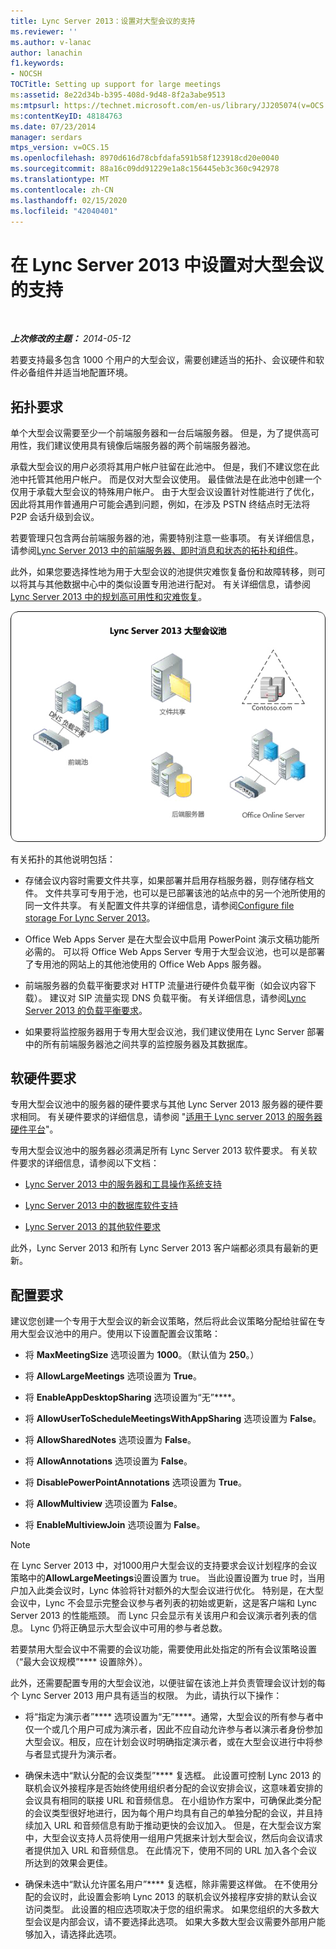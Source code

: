 ```yaml
---
title: Lync Server 2013：设置对大型会议的支持
ms.reviewer: ''
ms.author: v-lanac
author: lanachin
f1.keywords:
- NOCSH
TOCTitle: Setting up support for large meetings
ms:assetid: 8e22d34b-b395-408d-9d48-8f2a3abe9513
ms:mtpsurl: https://technet.microsoft.com/en-us/library/JJ205074(v=OCS.15)
ms:contentKeyID: 48184763
ms.date: 07/23/2014
manager: serdars
mtps_version: v=OCS.15
ms.openlocfilehash: 8970d616d78cbfdafa591b58f123918cd20e0040
ms.sourcegitcommit: 88a16c09dd91229e1a8c156445eb3c360c942978
ms.translationtype: MT
ms.contentlocale: zh-CN
ms.lasthandoff: 02/15/2020
ms.locfileid: "42040401"
---
```

<div data-xmlns="http://www.w3.org/1999/xhtml">

<div class="topic" data-xmlns="http://www.w3.org/1999/xhtml" data-msxsl="urn:schemas-microsoft-com:xslt" data-cs="http://msdn.microsoft.com/">

<div data-asp="http://msdn2.microsoft.com/asp">

# <a name="setting-up-support-for-large-meetings-in-lync-server-2013"></a>在 Lync Server 2013 中设置对大型会议的支持

</div>

<div id="mainSection">

<div id="mainBody">

<span> </span>

_**上次修改的主题：** 2014-05-12_

若要支持最多包含 1000 个用户的大型会议，需要创建适当的拓扑、会议硬件和软件必备组件并适当地配置环境。

<div>

## <a name="topology-requirements"></a>拓扑要求

单个大型会议需要至少一个前端服务器和一台后端服务器。 但是，为了提供高可用性，我们建议使用具有镜像后端服务器的两个前端服务器池。

承载大型会议的用户必须将其用户帐户驻留在此池中。 但是，我们不建议您在此池中托管其他用户帐户。 而是仅对大型会议使用。 最佳做法是在此池中创建一个仅用于承载大型会议的特殊用户帐户。 由于大型会议设置针对性能进行了优化，因此将其用作普通用户可能会遇到问题，例如，在涉及 PSTN 终结点时无法将 P2P 会话升级到会议。

若要管理只包含两台前端服务器的池，需要特别注意一些事项。 有关详细信息，请参阅[Lync Server 2013 中的前端服务器、即时消息和状态的拓扑和组件](lync-server-2013-topologies-and-components-for-front-end-servers-instant-messaging-and-presence.md)。

此外，如果您要选择性地为用于大型会议的池提供灾难恢复备份和故障转移，则可以将其与其他数据中心中的类似设置专用池进行配对。 有关详细信息，请参阅[Lync Server 2013 中的规划高可用性和灾难恢复](lync-server-2013-planning-for-high-availability-and-disaster-recovery.md)。

![大型会议池配置](images/JJ205074.ee00e1c0-c3b2-464d-aa89-a1e877cd034d(OCS.15).jpg "大型会议池配置")

有关拓扑的其他说明包括：

  - 存储会议内容时需要文件共享，如果部署并启用存档服务器，则存储存档文件。 文件共享可专用于池，也可以是已部署该池的站点中的另一个池所使用的同一文件共享。 有关配置文件共享的详细信息，请参阅[Configure file storage For Lync Server 2013](lync-server-2013-configure-dfs-file-storage.md)。

  - Office Web Apps Server 是在大型会议中启用 PowerPoint 演示文稿功能所必需的。 可以将 Office Web Apps Server 专用于大型会议池，也可以是部署了专用池的网站上的其他池使用的 Office Web Apps 服务器。

  - 前端服务器的负载平衡要求对 HTTP 流量进行硬件负载平衡（如会议内容下载）。 建议对 SIP 流量实现 DNS 负载平衡。 有关详细信息，请参阅[Lync Server 2013 的负载平衡要求](lync-server-2013-load-balancing-requirements.md)。

  - 如果要将监控服务器用于专用大型会议池，我们建议使用在 Lync Server 部署中的所有前端服务器池之间共享的监控服务器及其数据库。

</div>

<div>

## <a name="hardware-and-software-requirements"></a>软硬件要求

专用大型会议池中的服务器的硬件要求与其他 Lync Server 2013 服务器的硬件要求相同。 有关硬件要求的详细信息，请参阅 "[适用于 Lync server 2013 的服务器硬件平台](lync-server-2013-server-hardware-platforms.md)"。

专用大型会议池中的服务器必须满足所有 Lync Server 2013 软件要求。 有关软件要求的详细信息，请参阅以下文档：

  - [Lync Server 2013 中的服务器和工具操作系统支持](lync-server-2013-server-and-tools-operating-system-support.md)

  - [Lync Server 2013 中的数据库软件支持](lync-server-2013-database-software-support.md)

  - [Lync Server 2013 的其他软件要求](lync-server-2013-additional-software-requirements.md)

此外，Lync Server 2013 和所有 Lync Server 2013 客户端都必须具有最新的更新。

</div>

<div>

## <a name="configuration-requirements"></a>配置要求

建议您创建一个专用于大型会议的新会议策略，然后将此会议策略分配给驻留在专用大型会议池中的用户。使用以下设置配置会议策略：

  - 将 **MaxMeetingSize** 选项设置为 **1000**。（默认值为 **250**。）

  - 将 **AllowLargeMeetings** 选项设置为 **True**。

  - 将 **EnableAppDesktopSharing** 选项设置为“无”****。

  - 将 **AllowUserToScheduleMeetingsWithAppSharing** 选项设置为 **False**。

  - 将 **AllowSharedNotes** 选项设置为 **False**。

  - 将 **AllowAnnotations** 选项设置为 **False**。

  - 将 **DisablePowerPointAnnotations** 选项设置为 **True**。

  - 将 **AllowMultiview** 选项设置为 **False**。

  - 将 **EnableMultiviewJoin** 选项设置为 **False**。

<div>


> [!NOTE]  
> 在 Lync Server 2013 中，对1000用户大型会议的支持要求会议计划程序的会议策略中的<STRONG>AllowLargeMeetings</STRONG>设置设置为 true。 当此设置设置为 true 时，当用户加入此类会议时，Lync 体验将针对额外的大型会议进行优化。 特别是，在大型会议中，Lync 不会显示完整会议参与者列表的初始或更新，这是客户端和 Lync Server 2013 的性能瓶颈。 而 Lync 只会显示有关该用户和会议演示者列表的信息。 Lync 仍将正确显示大型会议中可用的参与者总数。



</div>

若要禁用大型会议中不需要的会议功能，需要使用此处指定的所有会议策略设置（“最大会议规模”**** 设置除外）。

此外，还需要配置专用的大型会议池，以便驻留在该池上并负责管理会议计划的每个 Lync Server 2013 用户具有适当的权限。 为此，请执行以下操作：

  - 将“指定为演示者”**** 选项设置为“无”****。通常，大型会议的所有参与者中仅一个或几个用户可成为演示者，因此不应自动允许参与者以演示者身份参加大型会议。相反，应在计划会议时明确指定演示者，或在大型会议进行中将参与者显式提升为演示者。

  - 确保未选中“默认分配的会议类型”**** 复选框。 此设置可控制 Lync 2013 的联机会议外接程序是否始终使用组织者分配的会议安排会议，这意味着安排的会议具有相同的联接 URL 和音频信息。 在小组协作方案中，可确保此类分配的会议类型很好地进行，因为每个用户均具有自己的单独分配的会议，并且持续加入 URL 和音频信息有助于推动更快的会议加入。 但是，在大型会议方案中，大型会议支持人员将使用一组用户凭据来计划大型会议，然后向会议请求者提供加入 URL 和音频信息。 在此情况下，使用不同的 URL 加入各个会议所达到的效果会更佳。

  - 确保未选中“默认允许匿名用户”**** 复选框，除非需要这样做。 在不使用分配的会议时，此设置会影响 Lync 2013 的联机会议外接程序安排的默认会议访问类型。 此设置的相应选项取决于您的组织需求。 如果您组织的大多数大型会议是内部会议，请不要选择此选项。 如果大多数大型会议需要外部用户能够加入，请选择此选项。

</div>

</div>

<span> </span>

</div>

</div>

</div>

